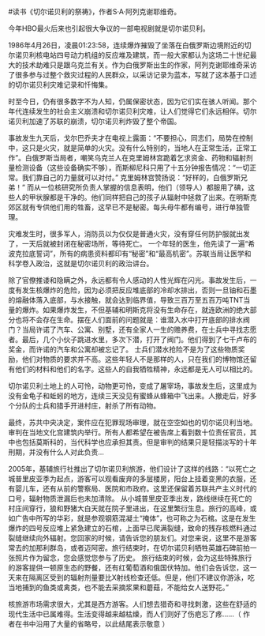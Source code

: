 \#读书《切尔诺贝利的祭祷》，作者S·A·阿列克谢耶维奇。

今年HBO最火后来也引起很大争议的一部电视剧就是切尔诺贝利。

1986年4月26日，凌晨01:23:58，连续爆炸摧毁了坐落在白俄罗斯边境附近的切尔诺贝利核电站四号动力机组的反应堆及建筑，而一般大家都认为这场二十世纪最大的技术劫难只是跟乌克兰有关。作为白俄罗斯出生的作家，阿列克谢耶维奇采访了很多参与过整个救灾过程的人民群众，以采访记录为蓝本，写就了这本基于口述的切尔诺贝利灾难记录和忏悔集。

时至今日，仍有很多数字不为人知，仍属保密状态，因为它们实在骇人听闻。那个年代连续发生的社会主义崩溃和切尔诺贝利灾难，让人们觉得它们永远相伴。切尔诺贝利加速了苏联的崩溃，切尔诺贝利炸毁了整个帝国。 

事故发生九天后，戈尔巴乔夫才在电视上露面：“不要担心，同志们，局势在控制中，这只是火灾，就是简单的火灾。没有什么特别的，当地人在正常生活，正常工作”。白俄罗斯当局者，嘲笑乌克兰人在克里姆林宫跪着乞求资金、药物和辐射剂量检测设备（这些设备确实不够），而斯柳尼科只用了十五分钟报告情况：“一切正常。我们靠自己的力量就可以对付。” 克里姆林宫赞扬说：“好样的，白俄罗斯兄弟！” 
而从一位核研究所负责人掌握的信息表明，他们（领导人）都服用了碘，这些人的甲状腺都是干净的。他们同样把自己的孩子从辐射中拯救了出来。在明斯克郊区就有专供他们用的牲畜，这早已不是秘密。每头母牛都有编号，进行单独管理。

灾难发生时，很多军人，消防员以为仅仅是普通火灾，没有穿任何防护服就出发了，一天后就被封闭在秘密场所，等待死亡。
一个年轻的医生，他先读了一遍“希波克拉底誓词”，所有的病患资料都印有“秘密”和“最高机密”。苏联当局让医学和科学卷入政治，这就是切尔诺贝利的政治讲台。

除了官僚推诿和隐瞒之外，永远都有令人感动的人性光辉在闪光。事故发生后，一度有发生核爆炸的危险，因为必须把反应堆底部的冷却水排出，否则一旦铀和石墨的熔融体落入底部，与水接触，就会达到临界值，导致三百万至五百万吨TNT当量的爆炸。如果爆炸发生，不但基辅和明斯克将没有生命存在，就连欧洲的绝大部分也将不会存在生命。摆在人们面前的问题就是：谁潜入水中打开底部的排水阀门？当局许诺了汽车、公寓、别墅，还有全家人一生的赡养费，在士兵中寻找志愿者。最后，几个小伙子跳进水里，多次下潜，打开了阀门。他们得到了七千卢布的奖金，而许诺的汽车和公寓却被忘记了。
士兵们潜水抢险不是为了这些物质奖励，他们对物质的要求并不高。这些年轻人不是那样的人，只在我们的博物馆还留有他们的材料和他们的名字。这些人的自我牺牲精神，永远都是无人可以相比的。

切尔诺贝利土地上的人可怜，动物更可怜，变成了屠宰场，事故发生后，这里成为没有金龟子和蚯蚓的地方，连续三天没见有蜜蜂从蜂箱中飞出来。人撤走后，好多个分队的士兵和猎手开进村庄，射杀了所有动物。

最终，苏共中央决定，案件应在犯罪现场审理，就在空空如也的切尔诺贝利当地。审判在当地文化宫建筑内举行。所有人都希望在被告席上看到数十位责任官员，其中也包括莫斯科的，当代科学也应承担其责。但是审判的结果只是轻描淡写的十年刑期，并没有什么人对此负责...

2005年，基辅旅行社推出了切尔诺贝利旅游，他们设计了这样的线路：“以死亡之城普里皮亚季为起点，游客可以观看废弃的多层楼房，阳台上挂着变黑的衣服，还有婴儿车，还有从前的警察局、医院和市政府。这里还保留着苏联共产主义时代的口号，辐射物质泄漏后也未加清除。 从小城普里皮亚季出发，路线继续在死亡的村庄间穿行，狼和野猪大白天就在院子里进出，在这里繁衍生息。旅行的高峰，或如广告中所写的华彩，就是参观钢筋混凝土“掩体”，也可称之为石棺。这是在发生爆炸的四号反应堆上紧急建立的石棺，上面早已爬满裂缝，致命的残存核燃料通过裂缝继续向外辐射。您回家的时候，请告诉您的朋友们。对您来说，这里不是游客常去的加那利群岛，或者迈阿密。旅行结束时，在切尔诺贝利牺牲英雄石碑前拍一张照片作为留念，您会感觉您参与了历史。 旅行结束的时候，会为这些特殊旅行的游客提供一顿原生态的野餐，还有红葡萄酒和俄国伏特加。他们会告诉您，这一天来在隔离区受到的辐射剂量要比X射线检查还低。但是，他们不建议你游泳，吃当地捕到的鱼类或禽类，也不能去采摘浆果和蘑菇，不能给女人送野花。”

核旅游市场需求很大，尤其是西方游客。人们想去猎奇和寻找刺激，这些在舒适的现代生活中已属难得。生活变得越来越枯燥，而人们则好了伤疤忘了疼……（ 作者在书中沿用了大量的省略号，以此结尾表示敬意 ）